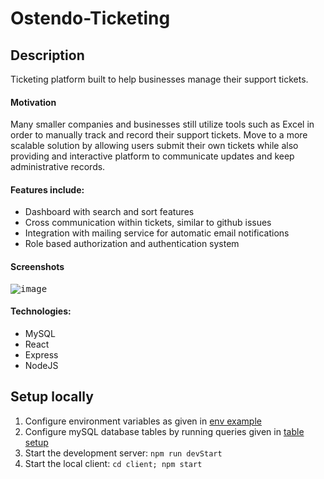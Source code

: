 # Ostendo-Ticketing

## Description
Ticketing platform built to help businesses manage their support tickets. 
#### Motivation
Many smaller companies and businesses still utilize tools such as Excel in order to manually track and record their support tickets. Move to a more scalable solution by allowing users submit their own tickets while also providing and interactive platform to communicate updates and keep administrative records.
#### Features include: 
- Dashboard with search and sort features
- Cross communication within tickets, similar to github issues
- Integration with mailing service for automatic email notifications
- Role based authorization and authentication system
#### Screenshots
<kbd>
<img src="https://i.ibb.co/W6z3vwc/image.png" alt="image">
</kbd>
<br>

#### Technologies:
- MySQL
- React
- Express
- NodeJS

## Setup locally
1. Configure environment variables as given in [env example](.env.example)
2. Configure mySQL database tables by running queries given in [table setup](config/setup.sql)
3. Start the development server: `npm run devStart`
4. Start the local client: `cd client; npm start`
